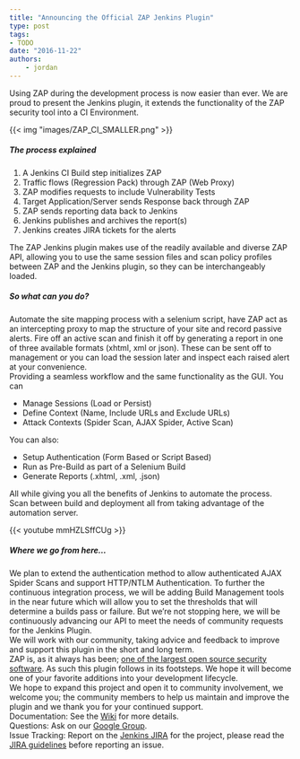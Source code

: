 ```yaml
---
title: "Announcing the Official ZAP Jenkins Plugin"
type: post
tags:
- TODO
date: "2016-11-22"
authors:
    - jordan
---
```

Using ZAP during the development process is now easier than ever. We are proud to present the Jenkins plugin, it extends the functionality of
the ZAP security tool into a CI Environment.  
  
{{< img "images/ZAP_CI_SMALLER.png" >}} 

##### The process explained

  1. A Jenkins CI Build step initializes ZAP
  2. Traffic flows (Regression Pack) through ZAP (Web Proxy)
  3. ZAP modifies requests to include Vulnerability Tests
  4. Target Application/Server sends Response back through ZAP
  5. ZAP sends reporting data back to Jenkins
  6. Jenkins publishes and archives the report(s)
  7. Jenkins creates JIRA tickets for the alerts

  
The ZAP Jenkins plugin makes use of the readily available and diverse ZAP API, allowing you to use the same session files and scan policy
profiles between ZAP and the Jenkins plugin, so they can be interchangeably loaded.  

##### So what can you do? 

Automate the site mapping process with a selenium script, have ZAP act as an intercepting proxy to map the structure of your
site and record passive alerts. Fire off an active scan and finish it off by generating a report in one of three available formats (xhtml, xml
or json). These can be sent off to management or you can load the session later and inspect each raised alert at your convenience.  
Providing a seamless workflow and the same functionality as the GUI. You can

  * Manage Sessions (Load or Persist)
  * Define Context (Name, Include URLs and Exclude URLs)
  * Attack Contexts (Spider Scan, AJAX Spider, Active Scan)

You can also:

  * Setup Authentication (Form Based or Script Based)
  * Run as Pre-Build as part of a Selenium Build
  * Generate Reports (.xhtml, .xml, .json)

All while giving you all the benefits of Jenkins to automate the process. Scan between build and deployment all from taking advantage of the
automation server.  

{{< youtube mmHZLSffCUg >}}


##### Where we go from here...
 
We plan to extend the authentication method to allow authenticated AJAX
Spider Scans and support HTTP/NTLM Authentication. To further the continuous integration process, we will be adding Build Management tools in
the near future which will allow you to set the thresholds that will determine a builds pass or failure. But we’re not stopping here, we will be
continuously advancing our API to meet the needs of community requests for the Jenkins Plugin.  
We will work with our community, taking advice and feedback to improve and support this plugin in the short and long term.  
ZAP is, as it always has been; [one of the largest open source security software](https://github.com/zaproxy/zaproxy#justification). As such
this plugin follows in its footsteps. We hope it will become one of your favorite additions into your development lifecycle.  
We hope to expand this project and open it to community involvement, we welcome you; the community members to help us maintain and improve the
plugin and we thank you for your continued support.  
Documentation: See the [Wiki](https://wiki.jenkins-ci.org/display/JENKINS/zap+plugin) for more details.  
Questions: Ask on our [Google Group](https://groups.google.com/forum/#!forum/zaproxy-jenkins).  
Issue Tracking: Report on the [Jenkins JIRA](https://issues.jenkins-ci.org/issues/?jql=project%20%3D%20JENKINS%20AND%20component%20%3D%20zap-plugin) for the project, please read the [JIRA guidelines](https://wiki.jenkins-ci.org/display/JENKINS/How+to+report+an+issue) before reporting
an issue.

